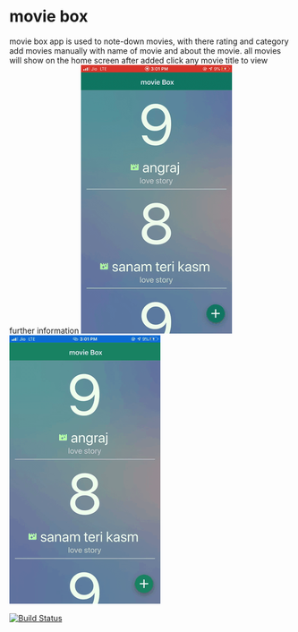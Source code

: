 # movie box 

movie box app is used to note-down movies, with there rating and category 
add movies manually with name of movie and about the movie.
all movies will show on the home screen after added click any movie title to view  further information 
![demo](app-data/IMG-1.gif)
![demo](app-data/IMG-2.gif) 


[![Build Status](https://travis-ci.org/joemccann/dillinger.svg?branch=master)](https://travis-ci.org/joemccann/dillinger)

